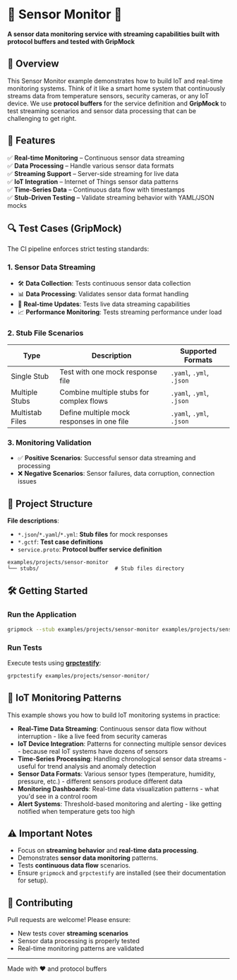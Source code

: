 # 📡 Sensor Monitor 📡  
**A sensor data monitoring service with streaming capabilities built with protocol buffers and tested with GripMock**

## 📌 Overview  
This Sensor Monitor example demonstrates how to build IoT and real-time monitoring systems. Think of it like a smart home system that continuously streams data from temperature sensors, security cameras, or any IoT device. We use **protocol buffers** for the service definition and **GripMock** to test streaming scenarios and sensor data processing that can be challenging to get right.  

## 🚀 Features  
✅ **Real-time Monitoring** – Continuous sensor data streaming  
✅ **Data Processing** – Handle various sensor data formats  
✅ **Streaming Support** – Server-side streaming for live data  
✅ **IoT Integration** – Internet of Things sensor data patterns  
✅ **Time-Series Data** – Continuous data flow with timestamps  
✅ **Stub-Driven Testing** – Validate streaming behavior with YAML/JSON mocks  

## 🔍 Test Cases (GripMock)  
The CI pipeline enforces strict testing standards:  

### 1. **Sensor Data Streaming**  
- 🛠️ **Data Collection**: Tests continuous sensor data collection  
- 📊 **Data Processing**: Validates sensor data format handling  
- 🔄 **Real-time Updates**: Tests live data streaming capabilities  
- 📈 **Performance Monitoring**: Tests streaming performance under load  

### 2. **Stub File Scenarios**  
| Type                | Description                                  | Supported Formats          |  
|----------------------|----------------------------------------------|----------------------------|  
| Single Stub          | Test with one mock response file             | `.yaml`, `.yml`, `.json`   |  
| Multiple Stubs       | Combine multiple stubs for complex flows    | `.yaml`, `.yml`, `.json`   |  
| Multistab Files      | Define multiple mock responses in one file  | `.yaml`, `.yml`, `.json`   |  

### 3. **Monitoring Validation**  
- ✅ **Positive Scenarios**: Successful sensor data streaming and processing  
- ❌ **Negative Scenarios**: Sensor failures, data corruption, connection issues  

## 📂 Project Structure  
**File descriptions**:  
- `*.json`/`*.yaml`/`*.yml`: **Stub files** for mock responses  
- `*.gctf`: **Test case definitions**  
- `service.proto`: **Protocol buffer service definition**  

```
examples/projects/sensor-monitor  
└── stubs/                        # Stub files directory
```  

## 🛠️ Getting Started  
### Run the Application  
```bash
gripmock --stub examples/projects/sensor-monitor examples/projects/sensor-monitor/service.proto
```

### Run Tests  
Execute tests using **[grpctestify](https://github.com/gripmock/grpctestify)**:  
```bash
grpctestify examples/projects/sensor-monitor/
```  

## 📡 IoT Monitoring Patterns  
This example shows you how to build IoT monitoring systems in practice:  
- **Real-Time Data Streaming**: Continuous sensor data flow without interruption - like a live feed from security cameras  
- **IoT Device Integration**: Patterns for connecting multiple sensor devices - because real IoT systems have dozens of sensors  
- **Time-Series Processing**: Handling chronological sensor data streams - useful for trend analysis and anomaly detection  
- **Sensor Data Formats**: Various sensor types (temperature, humidity, pressure, etc.) - different sensors produce different data  
- **Monitoring Dashboards**: Real-time data visualization patterns - what you'd see in a control room  
- **Alert Systems**: Threshold-based monitoring and alerting - like getting notified when temperature gets too high  

## ⚠️ Important Notes  
- Focus on **streaming behavior** and **real-time data processing**.  
- Demonstrates **sensor data monitoring** patterns.  
- Tests **continuous data flow** scenarios.  
- Ensure `gripmock` and `grpctestify` are installed (see their documentation for setup).  

## 🤝 Contributing  
Pull requests are welcome! Please ensure:  
- New tests cover **streaming scenarios**  
- Sensor data processing is properly tested  
- Real-time monitoring patterns are validated  

---

Made with ❤️ and protocol buffers 